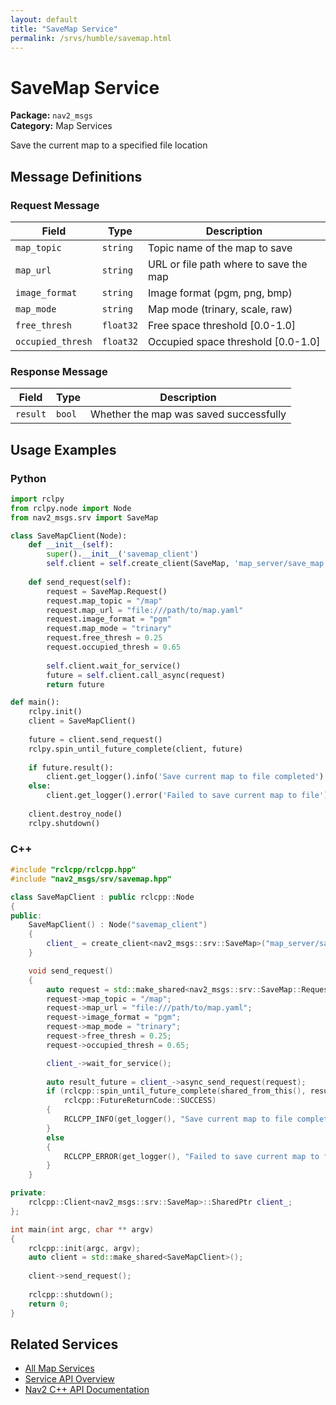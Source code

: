 ```yaml
---
layout: default
title: "SaveMap Service"
permalink: /srvs/humble/savemap.html
---
```


# SaveMap Service

**Package:** `nav2_msgs`  
**Category:** Map Services

Save the current map to a specified file location

## Message Definitions

### Request Message

| Field | Type | Description |
|-------|------|-------------|
| `map_topic` | `string` | Topic name of the map to save |
| `map_url` | `string` | URL or file path where to save the map |
| `image_format` | `string` | Image format (pgm, png, bmp) |
| `map_mode` | `string` | Map mode (trinary, scale, raw) |
| `free_thresh` | `float32` | Free space threshold [0.0-1.0] |
| `occupied_thresh` | `float32` | Occupied space threshold [0.0-1.0] |


### Response Message

| Field | Type | Description |
|-------|------|-------------|
| `result` | `bool` | Whether the map was saved successfully |


## Usage Examples

### Python

```python
import rclpy
from rclpy.node import Node
from nav2_msgs.srv import SaveMap

class SaveMapClient(Node):
    def __init__(self):
        super().__init__('savemap_client')
        self.client = self.create_client(SaveMap, 'map_server/save_map')
        
    def send_request(self):
        request = SaveMap.Request()
        request.map_topic = "/map"
        request.map_url = "file:///path/to/map.yaml"
        request.image_format = "pgm"
        request.map_mode = "trinary"
        request.free_thresh = 0.25
        request.occupied_thresh = 0.65
        
        self.client.wait_for_service()
        future = self.client.call_async(request)
        return future

def main():
    rclpy.init()
    client = SaveMapClient()
    
    future = client.send_request()
    rclpy.spin_until_future_complete(client, future)
    
    if future.result():
        client.get_logger().info('Save current map to file completed')
    else:
        client.get_logger().error('Failed to save current map to file')
        
    client.destroy_node()
    rclpy.shutdown()
```

### C++

```cpp
#include "rclcpp/rclcpp.hpp"
#include "nav2_msgs/srv/savemap.hpp"

class SaveMapClient : public rclcpp::Node
{
public:
    SaveMapClient() : Node("savemap_client")
    {
        client_ = create_client<nav2_msgs::srv::SaveMap>("map_server/save_map");
    }

    void send_request()
    {
        auto request = std::make_shared<nav2_msgs::srv::SaveMap::Request>();
        request->map_topic = "/map";
        request->map_url = "file:///path/to/map.yaml";
        request->image_format = "pgm";
        request->map_mode = "trinary";
        request->free_thresh = 0.25;
        request->occupied_thresh = 0.65;

        client_->wait_for_service();
        
        auto result_future = client_->async_send_request(request);
        if (rclcpp::spin_until_future_complete(shared_from_this(), result_future) ==
            rclcpp::FutureReturnCode::SUCCESS)
        {
            RCLCPP_INFO(get_logger(), "Save current map to file completed");
        }
        else
        {
            RCLCPP_ERROR(get_logger(), "Failed to save current map to file");
        }
    }

private:
    rclcpp::Client<nav2_msgs::srv::SaveMap>::SharedPtr client_;
};

int main(int argc, char ** argv)
{
    rclcpp::init(argc, argv);
    auto client = std::make_shared<SaveMapClient>();
    
    client->send_request();
    
    rclcpp::shutdown();
    return 0;
}
```

## Related Services

- [All Map Services](/humble/srvs/index.html#map-services)
- [Service API Overview](/humble/srvs/index.html)
- [Nav2 C++ API Documentation](/humble/html/index.html)